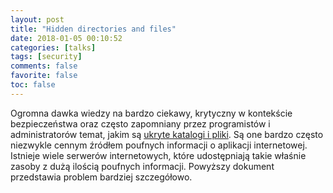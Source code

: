```yaml
---
layout: post
title: "Hidden directories and files"
date: 2018-01-05 00:10:52
categories: [talks]
tags: [security]
comments: false
favorite: false
toc: false
---
```


Ogromna dawka wiedzy na bardzo ciekawy, krytyczny w kontekście bezpieczeństwa oraz często zapomniany przez programistów i administratorów temat, jakim są [ukryte katalogi i pliki](https://github.com/bl4de/research/tree/master/hidden_directories_leaks). Są one bardzo często niezwykle cennym źródłem poufnych informacji o aplikacji internetowej. Istnieje wiele serwerów internetowych, które udostępniają takie właśnie zasoby z dużą ilością poufnych informacji. Powyższy dokument przedstawia problem bardziej szczegółowo.
